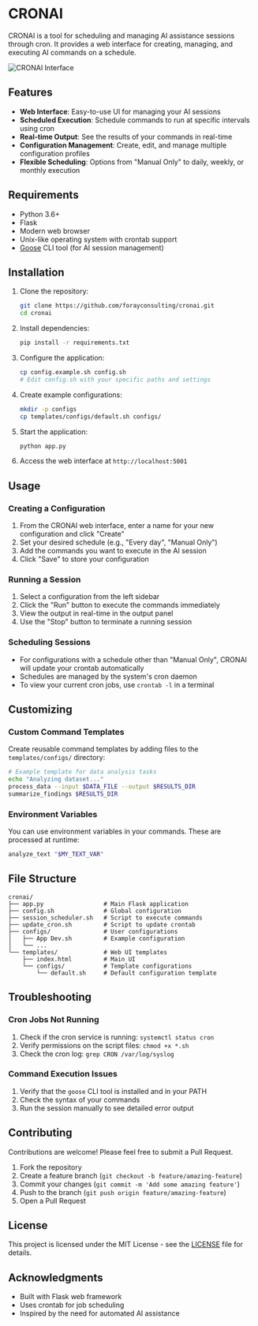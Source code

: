 # CRONAI

CRONAI is a tool for scheduling and managing AI assistance sessions through cron. It provides a web interface for creating, managing, and executing AI commands on a schedule.

![CRONAI Interface](https://via.placeholder.com/800x450.png?text=CRONAI+Interface)

## Features

- **Web Interface**: Easy-to-use UI for managing your AI sessions
- **Scheduled Execution**: Schedule commands to run at specific intervals using cron
- **Real-time Output**: See the results of your commands in real-time
- **Configuration Management**: Create, edit, and manage multiple configuration profiles
- **Flexible Scheduling**: Options from "Manual Only" to daily, weekly, or monthly execution

## Requirements

- Python 3.6+
- Flask
- Modern web browser
- Unix-like operating system with crontab support
- [Goose](https://github.com/yourusername/goose) CLI tool (for AI session management)

## Installation

1. Clone the repository:
   ```bash
   git clone https://github.com/forayconsulting/cronai.git
   cd cronai
   ```

2. Install dependencies:
   ```bash
   pip install -r requirements.txt
   ```

3. Configure the application:
   ```bash
   cp config.example.sh config.sh
   # Edit config.sh with your specific paths and settings
   ```

4. Create example configurations:
   ```bash
   mkdir -p configs
   cp templates/configs/default.sh configs/
   ```

5. Start the application:
   ```bash
   python app.py
   ```

6. Access the web interface at `http://localhost:5001`

## Usage

### Creating a Configuration

1. From the CRONAI web interface, enter a name for your new configuration and click "Create"
2. Set your desired schedule (e.g., "Every day", "Manual Only")
3. Add the commands you want to execute in the AI session
4. Click "Save" to store your configuration

### Running a Session

1. Select a configuration from the left sidebar
2. Click the "Run" button to execute the commands immediately
3. View the output in real-time in the output panel
4. Use the "Stop" button to terminate a running session

### Scheduling Sessions

- For configurations with a schedule other than "Manual Only", CRONAI will update your crontab automatically
- Schedules are managed by the system's cron daemon
- To view your current cron jobs, use `crontab -l` in a terminal

## Customizing

### Custom Command Templates

Create reusable command templates by adding files to the `templates/configs/` directory:

```bash
# Example template for data analysis tasks
echo "Analyzing dataset..."
process_data --input $DATA_FILE --output $RESULTS_DIR
summarize_findings $RESULTS_DIR
```

### Environment Variables

You can use environment variables in your commands. These are processed at runtime:

```bash
analyze_text "$MY_TEXT_VAR"
```

## File Structure

```
cronai/
├── app.py                 # Main Flask application
├── config.sh              # Global configuration
├── session_scheduler.sh   # Script to execute commands
├── update_cron.sh         # Script to update crontab
├── configs/               # User configurations
│   ├── App Dev.sh         # Example configuration
│   └── ...
└── templates/             # Web UI templates
    ├── index.html         # Main UI
    └── configs/           # Template configurations
        └── default.sh     # Default configuration template
```

## Troubleshooting

### Cron Jobs Not Running

1. Check if the cron service is running: `systemctl status cron`
2. Verify permissions on the script files: `chmod +x *.sh`
3. Check the cron log: `grep CRON /var/log/syslog`

### Command Execution Issues

1. Verify that the `goose` CLI tool is installed and in your PATH
2. Check the syntax of your commands
3. Run the session manually to see detailed error output

## Contributing

Contributions are welcome! Please feel free to submit a Pull Request.

1. Fork the repository
2. Create a feature branch (`git checkout -b feature/amazing-feature`)
3. Commit your changes (`git commit -m 'Add some amazing feature'`)
4. Push to the branch (`git push origin feature/amazing-feature`)
5. Open a Pull Request

## License

This project is licensed under the MIT License - see the [LICENSE](LICENSE) file for details.

## Acknowledgments

- Built with Flask web framework
- Uses crontab for job scheduling
- Inspired by the need for automated AI assistance
